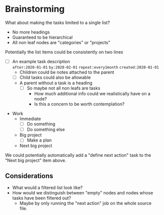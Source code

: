 # Brainstorming

What about making the tasks limited to a single list?

- No more headings
- Guaranteed to be hierarchical
- All non leaf nodes are "categories" or "projects"

Potentially the list items could be consistently on two lines

- [ ] An example task description  
       `after:2020-01-01` `by:2020-02-01` `repeat:every1month` `created:2020-01-01`
  - Children could be notes attached to the parent
  - [ ] Child tasks could also be allowable
  - A parent without a task is a heading
    - [ ] So maybe not all non leafs are tasks
      - How much additional info could we realistically have on a node?
      - Is this a concern to be worth contemplation?
- Work
  - Immediate
    - [ ] Do something
    - [ ] Do something else
  - Big project
    - [ ] Make a plan
  - Next big project

We could potentially automatically add a "define next action" task to the
"Next big project" item above.

## Considerations

- What would a filtered list look like?
- How would we distinguish between "empty" nodes and nodes whose tasks have been filtered out?
  - Maybe by only running the "next action" job on the whole source file.
